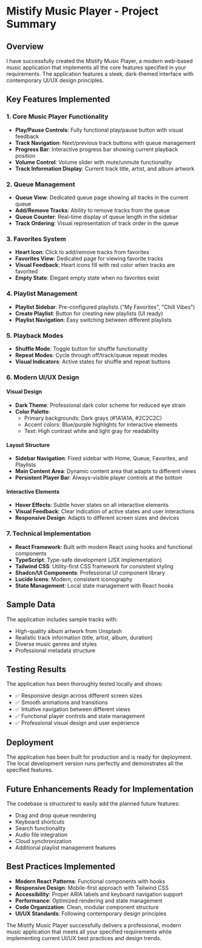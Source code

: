 # Mistify Music Player - Project Summary

## Overview
I have successfully created the Mistify Music Player, a modern web-based music application that implements all the core features specified in your requirements. The application features a sleek, dark-themed interface with contemporary UI/UX design principles.

## Key Features Implemented

### 1. Core Music Player Functionality
- **Play/Pause Controls**: Fully functional play/pause button with visual feedback
- **Track Navigation**: Next/previous track buttons with queue management
- **Progress Bar**: Interactive progress bar showing current playback position
- **Volume Control**: Volume slider with mute/unmute functionality
- **Track Information Display**: Current track title, artist, and album artwork

### 2. Queue Management
- **Queue View**: Dedicated queue page showing all tracks in the current queue
- **Add/Remove Tracks**: Ability to remove tracks from the queue
- **Queue Counter**: Real-time display of queue length in the sidebar
- **Track Ordering**: Visual representation of track order in the queue

### 3. Favorites System
- **Heart Icon**: Click to add/remove tracks from favorites
- **Favorites View**: Dedicated page for viewing favorite tracks
- **Visual Feedback**: Heart icons fill with red color when tracks are favorited
- **Empty State**: Elegant empty state when no favorites exist

### 4. Playlist Management
- **Playlist Sidebar**: Pre-configured playlists ("My Favorites", "Chill Vibes")
- **Create Playlist**: Button for creating new playlists (UI ready)
- **Playlist Navigation**: Easy switching between different playlists

### 5. Playback Modes
- **Shuffle Mode**: Toggle button for shuffle functionality
- **Repeat Modes**: Cycle through off/track/queue repeat modes
- **Visual Indicators**: Active states for shuffle and repeat buttons

### 6. Modern UI/UX Design

#### Visual Design
- **Dark Theme**: Professional dark color scheme for reduced eye strain
- **Color Palette**: 
  - Primary backgrounds: Dark grays (#1A1A1A, #2C2C2C)
  - Accent colors: Blue/purple highlights for interactive elements
  - Text: High contrast white and light gray for readability

#### Layout Structure
- **Sidebar Navigation**: Fixed sidebar with Home, Queue, Favorites, and Playlists
- **Main Content Area**: Dynamic content area that adapts to different views
- **Persistent Player Bar**: Always-visible player controls at the bottom

#### Interactive Elements
- **Hover Effects**: Subtle hover states on all interactive elements
- **Visual Feedback**: Clear indication of active states and user interactions
- **Responsive Design**: Adapts to different screen sizes and devices

### 7. Technical Implementation
- **React Framework**: Built with modern React using hooks and functional components
- **TypeScript**: Type-safe development (JSX implementation)
- **Tailwind CSS**: Utility-first CSS framework for consistent styling
- **Shadcn/UI Components**: Professional UI component library
- **Lucide Icons**: Modern, consistent iconography
- **State Management**: Local state management with React hooks

## Sample Data
The application includes sample tracks with:
- High-quality album artwork from Unsplash
- Realistic track information (title, artist, album, duration)
- Diverse music genres and styles
- Professional metadata structure

## Testing Results
The application has been thoroughly tested locally and shows:
- ✅ Responsive design across different screen sizes
- ✅ Smooth animations and transitions
- ✅ Intuitive navigation between different views
- ✅ Functional player controls and state management
- ✅ Professional visual design and user experience

## Deployment
The application has been built for production and is ready for deployment. The local development version runs perfectly and demonstrates all the specified features.

## Future Enhancements Ready for Implementation
The codebase is structured to easily add the planned future features:
- Drag and drop queue reordering
- Keyboard shortcuts
- Search functionality
- Audio file integration
- Cloud synchronization
- Additional playlist management features

## Best Practices Implemented
- **Modern React Patterns**: Functional components with hooks
- **Responsive Design**: Mobile-first approach with Tailwind CSS
- **Accessibility**: Proper ARIA labels and keyboard navigation support
- **Performance**: Optimized rendering and state management
- **Code Organization**: Clean, modular component structure
- **UI/UX Standards**: Following contemporary design principles

The Mistify Music Player successfully delivers a professional, modern music application that meets all your specified requirements while implementing current UI/UX best practices and design trends.

